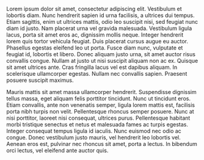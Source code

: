 Lorem ipsum dolor sit amet, consectetur adipiscing elit. Vestibulum et lobortis diam. Nunc hendrerit sapien id urna facilisis, a ultrices dui tempus. Etiam sagittis, enim ut ultrices mattis, odio leo suscipit nisi, sed feugiat nunc diam id justo. Nam placerat urna vel gravida malesuada. Vestibulum ligula lacus, porta sit amet eros ac, dignissim mollis neque. Integer hendrerit lorem quis tortor vehicula feugiat. Duis placerat cursus augue eu auctor. Phasellus egestas eleifend leo ut porta. Fusce diam nunc, vulputate et feugiat id, lobortis et libero. Donec aliquam justo urna, sit amet auctor risus convallis congue. Nullam at justo ut nisi suscipit aliquam non ac ex. Quisque sit amet ultrices ante. Cras fringilla lacus vel est dapibus aliquam. In scelerisque ullamcorper egestas. Nullam nec convallis sapien. Praesent posuere suscipit maximus.

Mauris mattis sit amet massa ullamcorper hendrerit. Suspendisse dignissim tellus massa, eget aliquam felis porttitor tincidunt. Nunc ut tincidunt eros. Etiam convallis, ante non venenatis semper, ligula lorem mattis est, facilisis porta nibh turpis non velit. Pellentesque rhoncus semper posuere. Nunc at nisi porttitor, laoreet nisi consequat, ultrices purus. Pellentesque habitant morbi tristique senectus et netus et malesuada fames ac turpis egestas. Integer consequat tempus ligula id iaculis. Nunc euismod nec odio ac congue. Donec vestibulum justo mauris, vel hendrerit leo lobortis vel. Aenean eros est, pulvinar nec rhoncus sit amet, porta a lectus. In bibendum orci lectus, vel eleifend ante auctor quis.